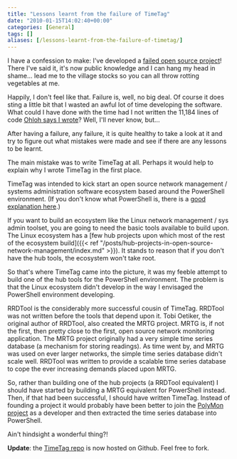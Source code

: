 ```yaml
---
title: "Lessons learnt from the failure of TimeTag"
date: "2010-01-15T14:02:40+00:00"
categories: [General]
tags: []
aliases: [/lessons-learnt-from-the-failure-of-timetag/]
---
```


I have a confession to make: I've developed a [failed open source project](https://openxtra.org/project/timetag)! There I've said it, it's now public knowledge and I can hang my head in shame... lead me to the village stocks so you can all throw rotting vegetables at me.

Happily, I don't feel like that. Failure is, well, no big deal. Of course it does sting a little bit that I wasted an awful lot of time developing the software. What could I have done with the time had I not written the 11,184 lines of code [Ohloh says I wrote](http://www.ohloh.net/p/timetag/analyses/latest)? Well, I'll never know, but...

After having a failure, any failure, it is quite healthy to take a look at it and try to figure out what mistakes were made and see if there are any lessons to be learnt.

The main mistake was to write TimeTag at all. Perhaps it would help to explain why I wrote TimeTag in the first place.

TimeTag was intended to kick start an open source network management / systems administration software ecosystem based around the PowerShell environment. (If you don't know what PowerShell is, there is a [good explanation here](http://www.developer.com/lang/other/article.php/3674886/An-Introduction-To-PowerShell.htm).)

If you want to build an ecosystem like the Linux network management / sys admin toolset, you are going to need the basic tools available to build upon. The Linux ecosystem has a [few hub projects upon which most of the rest of the ecosystem build]({{< ref "/posts/hub-projects-in-open-source-network-management/index.md" >}}). It stands to reason that if you don't have the hub tools, the ecosystem won't take root.

So that's where TimeTag came into the picture, it was my feeble attempt to build one of the hub tools for the PowerShell environment. The problem is that the Linux ecosystem didn't develop in the way I envisaged the PowerShell environment developing.

RRDTool is the considerably more successful cousin of TimeTag. RRDTool was not written before the tools that depend upon it. Tobi Oetiker, the original author of RRDTool, also created the MRTG project. MRTG is, if not the first, then pretty close to the first, open source network monitoring application. The MRTG project originally had a very simple time series database (a mechanism for storing readings). As time went by, and MRTG was used on ever larger networks, the simple time series database didn't scale well. RRDTool was written to provide a scalable time series database to cope the ever increasing demands placed upon MRTG.

So, rather than building one of the hub projects (a RRDTool equivalent) I should have started by building a MRTG equivalent for PowerShell instead. Then, if that had been successful, I should have written TimeTag. Instead of founding a project it would probably have been better to join the [PolyMon project](http://www.codeplex.com/polymon) as a developer and then extracted the time series database into PowerShell.

Ain't hindsight a wonderful thing?!

**Update**: the [TimeTag repo](http://github.com/openxtra/TimeTag) is now hosted on Github. Feel free to fork.
